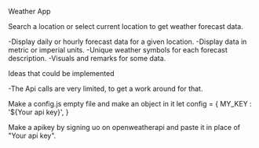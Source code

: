 Weather App

Search a location or select current location to get weather forecast data.

  -Display daily or hourly forecast data for a given location.
  -Display data in metric or imperial units.
  -Unique weather symbols for each forecast description.
  -Visuals and remarks for some data.

Ideas that could be implemented

  -The Api calls are very limited, to get a work around for that.
  
Make a config.js empty file and make an object in it
let config = {
  MY_KEY : '${Your api key}',
}

Make a apikey by signing uo on openweatherapi and paste it in place of "Your api key". 
